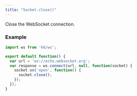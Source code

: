 ```yaml
---
title: "Socket.close()"
---
```


Close the WebSocket connection.


### Example

<div class="code-group" data-props='{"labels": []}'>

```js
import ws from 'k6/ws';

export default function() {
  var url = 'ws://echo.websocket.org';
  var response = ws.connect(url, null, function(socket) {
    socket.on('open', function() {
      socket.close();
    });
  });
}
```

</div>
